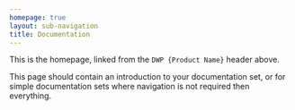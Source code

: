 ```yaml
---
homepage: true
layout: sub-navigation
title: Documentation
---
```

This is the homepage, linked from the `DWP {Product Name}` header above.

This page should contain an introduction to your documentation set, or for simple documentation sets where navigation is not required then everything.
